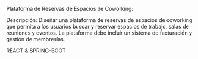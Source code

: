 Plataforma de Reservas de Espacios de Coworking:

Descripción: Diseñar una plataforma de reservas de espacios de coworking que permita a los usuarios buscar y reservar espacios de trabajo, salas de reuniones y eventos. La plataforma debe incluir un sistema de facturación y gestión de membresías.


REACT & SPRING-BOOT
